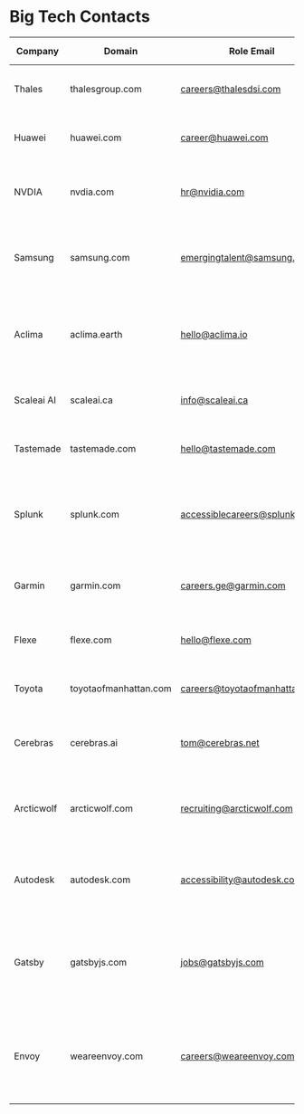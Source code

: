 # Big Tech Contacts

| Company      | Domain       | Role Email                         | Department / Team       | Location       | Description                                      | Source URL                          | Last Verified |
|-------------|-------------|-----------------------------------|------------------------|----------------|-------------------------------------------------|------------------------------------|---------------|
| Thales      | thalesgroup.com  | careers@thalesdsi.com          | For Employment          | Global         | Global tech leader, defense, aerospace.       | https://www.thalesdsi.com/contact/ | 2025-10-18    |
| Huawei      | huawei.com  | career@huawei.com          | For Employment          | Global         | Chinese multinational technology company.       | https://career.huawei.com/reccampportal/portal5/contact-hr.html | 2025-10-18    |
| NVDIA      | nvdia.com  | hr@nvidia.com          | For Employment          | Global         | American manufacturer of graphics cards/AI accelerators.       | https://www.nvidia.com/docs/IO/82694/NVIDIA_SC09_JobPostings.pdf | 2025-10-18    |
| Samsung      | samsung.com  | emergingtalent@samsung.com          | For questions about applications          | Global         | South Korean multinational electronics and technology company.       | https://www.samsung.com/uk/aboutsamsung/careers/emerging-talent/ | 2025-10-18    |
| Aclima      | aclima.earth  | hello@aclima.io          | For questions about applications          | San Francisco, CA         | Aclima is a climate-tech company that focuses on mapping and analyzing air pollution.       | https://aclima.earth/contact-us | 2025-10-19    |
| Scaleai AI      | scaleai.ca  | info@scaleai.ca          | For questions about everything          | Montreal, QC H2S 3J9, CANADA         | American company specializing in AI.       | https://www.scaleai.ca/about-us/contact-us/ | 2025-10-20    |
| Tastemade      | tastemade.com  | hello@tastemade.com          | For questions about everything          | Global         | Destination for food lovers and home chefs alike.       | https://www.tastemade.com/contact | 2025-10-21    |
| Splunk      | splunk.com  | accessiblecareers@splunk.com          | For Employment          | Global         | A company that produces software for searching, tracking, and analyzing machine data.       | https://www.splunk.com/en_us/careers/how-we-hire.html | 2025-10-22    |
| Garmin      | garmin.com  | careers.ge@garmin.com          | For Employment          | Global         | It provides innovative GPS technology in various markets.       | https://www.garmin.com/en-IE/careers/ | 2025-10-23    |
| Flexe      | flexe.com  | hello@flexe.com          | For everythings          | Global         | Flexe offers flexible logistics warehousing.       | https://www.flexe.com/careers | 2025-10-24    |
| Toyota      | toyotaofmanhattan.com  | careers@toyotaofmanhattan.com           | For Employment          | Manhattan, US         | One of the world's largest automobile manufacturers.       | https://www.toyotaofmanhattan.com/join-our-team.htm | 2025-10-25    |
| Cerebras      | cerebras.ai  | tom@cerebras.net           | For Employment          | Global         | The go-to platform for fast and effortless AI training.       | https://coda.io/@cerebras-careers/cerebras-interviewing-guide/college-hiring-cerebras-7 | 2025-10-26    |
| Arcticwolf      | arcticwolf.com  | recruiting@arcticwolf.com           | For Employment          | Global         | AI-driven cybersecurity protection tailored to the needs of organizations.       | https://arcticwolf.wd1.myworkdayjobs.com/External | 2025-10-27    |
| Autodesk      | autodesk.com  | accessibility@autodesk.com           | For everything (+Employment)          | Global         | Leader in 3D design, engineering and entertainment software.       | https://www.autodesk.com/careers/overview | 2025-10-28    |
| Gatsby      | gatsbyjs.com  | jobs@gatsbyjs.com           | For Employment          | Global         | React-based open source framework with performance, scalability and security built-in.       | https://www.gatsbyjs.com/careers/open-source-maintainer/ | 2025-10-29    |
| Envoy      | weareenvoy.com  | careers@weareenvoy.com           | For Employment          | Global         | It brings everything you need to seamlessly and securely run your workplace into one.       | https://www.weareenvoy.com/careers/ | 2025-10-31    |
